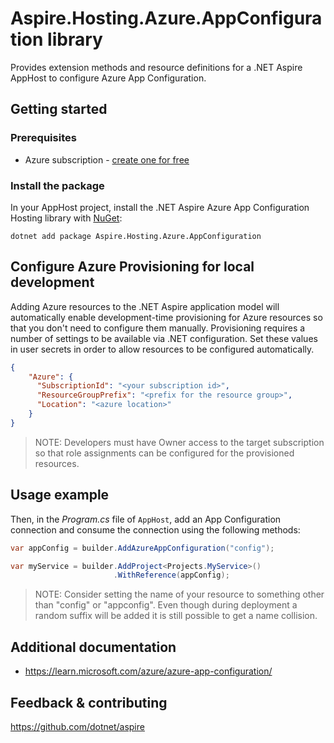 # Aspire.Hosting.Azure.AppConfiguration library

Provides extension methods and resource definitions for a .NET Aspire AppHost to configure Azure App Configuration.

## Getting started

### Prerequisites

- Azure subscription - [create one for free](https://azure.microsoft.com/free/)

### Install the package

In your AppHost project, install the .NET Aspire Azure App Configuration Hosting library with [NuGet](https://www.nuget.org):

```dotnetcli
dotnet add package Aspire.Hosting.Azure.AppConfiguration
```

## Configure Azure Provisioning for local development

Adding Azure resources to the .NET Aspire application model will automatically enable development-time provisioning
for Azure resources so that you don't need to configure them manually. Provisioning requires a number of settings
to be available via .NET configuration. Set these values in user secrets in order to allow resources to be configured
automatically.

```json
{
    "Azure": {
      "SubscriptionId": "<your subscription id>",
      "ResourceGroupPrefix": "<prefix for the resource group>",
      "Location": "<azure location>"
    }
}
```

> NOTE: Developers must have Owner access to the target subscription so that role assignments
> can be configured for the provisioned resources.

## Usage example

Then, in the _Program.cs_ file of `AppHost`, add an App Configuration connection and consume the connection using the following methods:

```csharp
var appConfig = builder.AddAzureAppConfiguration("config");

var myService = builder.AddProject<Projects.MyService>()
                       .WithReference(appConfig);
```

> NOTE: Consider setting the name of your resource to something other than "config" or "appconfig". Even though during deployment a random suffix will be added it is still possible to get a name collision.

## Additional documentation

* https://learn.microsoft.com/azure/azure-app-configuration/

## Feedback & contributing

https://github.com/dotnet/aspire

